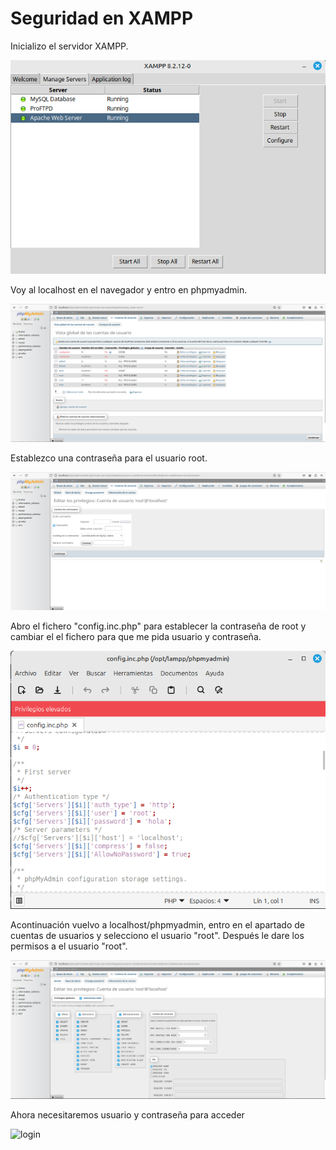 # Seguridad en XAMPP

Inicializo el servidor XAMPP.

<img src="inicializacion.png" alt="inicialización del servidor">

<br>

Voy al localhost en el navegador y entro en phpmyadmin.

<img src="phpMyAdmin.png" alt="phpmyadmin">

<br>

Establezco una contraseña para el usuario root.

<img src="chpasswd.png" alt="chpasswd">

<br>

Abro el fichero "config.inc.php" para establecer la contraseña de root y cambiar el el fichero para que me pida usuario y contraseña.

<img src="chpasswd_config.png" alt="chpasswd_config">

<br>

Acontinuación vuelvo a localhost/phpmyadmin, entro en el apartado de cuentas de usuarios y selecciono el usuario "root". Después le dare los permisos a el usuario "root".

<img src="permisos.png" alt="permisos">

<br>

Ahora necesitaremos usuario y contraseña para acceder

<img src="inicio_sesión.png" alt="login">
